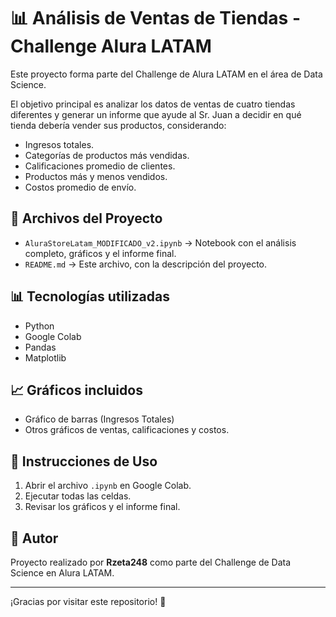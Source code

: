 # 📊 Análisis de Ventas de Tiendas - Challenge Alura LATAM

Este proyecto forma parte del Challenge de Alura LATAM en el área de Data Science.

El objetivo principal es analizar los datos de ventas de cuatro tiendas diferentes y generar un informe que ayude al Sr. Juan a decidir en qué tienda debería vender sus productos, considerando:
- Ingresos totales.
- Categorías de productos más vendidas.
- Calificaciones promedio de clientes.
- Productos más y menos vendidos.
- Costos promedio de envío.

## 📂 Archivos del Proyecto
- `AluraStoreLatam_MODIFICADO_v2.ipynb` → Notebook con el análisis completo, gráficos y el informe final.
- `README.md` → Este archivo, con la descripción del proyecto.

## 📊 Tecnologías utilizadas
- Python
- Google Colab
- Pandas
- Matplotlib

## 📈 Gráficos incluidos
- Gráfico de barras (Ingresos Totales)
- Otros gráficos de ventas, calificaciones y costos.

## 🔎 Instrucciones de Uso
1. Abrir el archivo `.ipynb` en Google Colab.
2. Ejecutar todas las celdas.
3. Revisar los gráficos y el informe final.

## 📌 Autor
Proyecto realizado por **Rzeta248** como parte del Challenge de Data Science en Alura LATAM.

---

¡Gracias por visitar este repositorio! 🚀
